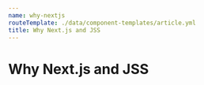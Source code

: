 ```yaml
---
name: why-nextjs
routeTemplate: ./data/component-templates/article.yml
title: Why Next.js and JSS
---
```

# Why Next.js and JSS